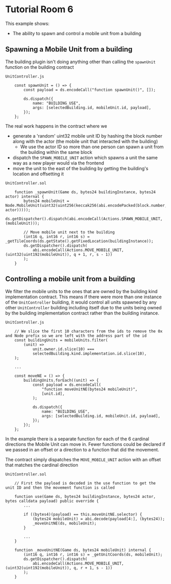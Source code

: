 # Tutorial Room 6

This example shows:

-   The ability to spawn and control a mobile unit from a building

## Spawning a Mobile Unit from a building

The building plugin isn't doing anything other than calling the `spawnUnit` function on the building contract

`UnitController.js`

```
    const spawnUnit = () => {
        const payload = ds.encodeCall("function spawnUnit()", []);

        ds.dispatch({
            name: "BUILDING_USE",
            args: [selectedBuilding.id, mobileUnit.id, payload],
        });
    };
```

The real work happens in the contract where we

-   generate a 'random' uint32 mobile unit ID by hashing the block number along with the actor (the mobile unit that interacted with the building)
    -   We use the actor ID so more than one person can spawn a unit from the building within the same block
-   dispatch the `SPAWN_MOBILE_UNIT` action which spawns a unit the same way as a new player would via the frontend
-   move the unit to the east of the building by getting the building's location and offsetting it

`UnitController.sol`

```
    function _spawnUnit(Game ds, bytes24 buildingInstance, bytes24 actor) internal {
        bytes24 mobileUnit = Node.MobileUnit(uint32(uint256(keccak256(abi.encodePacked(block.number, actor)))));
        ds.getDispatcher().dispatch(abi.encodeCall(Actions.SPAWN_MOBILE_UNIT, (mobileUnit)));

        // Move mobile unit next to the building
        (int16 q, int16 r, int16 s) = _getTileCoords(ds.getState().getFixedLocation(buildingInstance));
        ds.getDispatcher().dispatch(
            abi.encodeCall(Actions.MOVE_MOBILE_UNIT, (uint32(uint192(mobileUnit)), q + 1, r, s - 1))
        );
    }
```

## Controlling a mobile unit from a building

We filter the mobile units to the ones that are owned by the building kind implementation contract. This means if there were more than one instance of the `UnitController` building, it would control all units spawned by any other `UnitController` building including itself due to the units being owned by the building implementation contract rather than the building instance.

`UnitController.js`

```
    // We slice the first 10 characters from the ids to remove the 0x and Node prefix so we are left with the address part of the id
    const buildingUnits = mobileUnits.filter(
        (unit) =>
            unit.owner.id.slice(10) ===
            selectedBuilding.kind.implementation.id.slice(10),
    );

    ...

    const moveNE = () => {
        buildingUnits.forEach((unit) => {
            const payload = ds.encodeCall(
                "function moveUnitNE(bytes24 mobileUnit)",
                [unit.id],
            );

            ds.dispatch({
                name: "BUILDING_USE",
                args: [selectedBuilding.id, mobileUnit.id, payload],
            });
        });
    };
```

In the example there is a separate function for each of the 6 cardinal directions the Mobile Unit can move in. Fewer functions could be declared if we passed in an offset or a direction to a function that did the movement.

The contract simply dispatches the `MOVE_MOBILE_UNIT` action with an offset that matches the cardinal direction

`UnitController.sol`

```
    // First the payload is decoded in the use function to get the unit ID and then the movement function is called

    function use(Game ds, bytes24 buildingInstance, bytes24 actor, bytes calldata payload) public override {
        ...

        if ((bytes4)(payload) == this.moveUnitNE.selector) {
            (bytes24 mobileUnit) = abi.decode(payload[4:], (bytes24));
            _moveUnitNE(ds, mobileUnit);
        }

        ...
    }

    function _moveUnitNE(Game ds, bytes24 mobileUnit) internal {
        (int16 q, int16 r, int16 s) = _getUnitCoords(ds, mobileUnit);
        ds.getDispatcher().dispatch(
            abi.encodeCall(Actions.MOVE_MOBILE_UNIT, (uint32(uint192(mobileUnit)), q, r + 1, s - 1))
        );
    }
```
